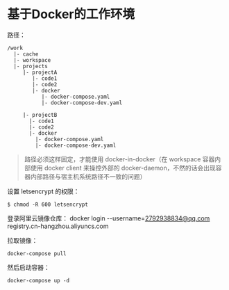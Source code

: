 # 基于Docker的工作环境

路径：

```
/work
  |- cache
  |- workspace
  |- projects
     |- projectA
        |- code1
        |- code2
        |- docker
           |- docker-compose.yaml
           |- docker-compose-dev.yaml

     |- projectB
       |- code1
       |- code2
       |- docker
         |- docker-compose.yaml
         |- docker-compose-dev.yaml
```
> 路径必须这样固定，才能使用 docker-in-docker（在 workspace 容器内部使用 docker client 来操控外部的
> docker-daemon，不然的话会出现容器内部路径与宿主机系统路径不一致的问题）

设置 letsencrypt 的权限：
```shell
$ chmod -R 600 letsencrypt
```

登录阿里云镜像仓库： docker login --username=2792938834@qq.com registry.cn-hangzhou.aliyuncs.com

拉取镜像：
```shell
docker-compose pull
```
然后启动容器：
```shell
docker-compose up -d
```

